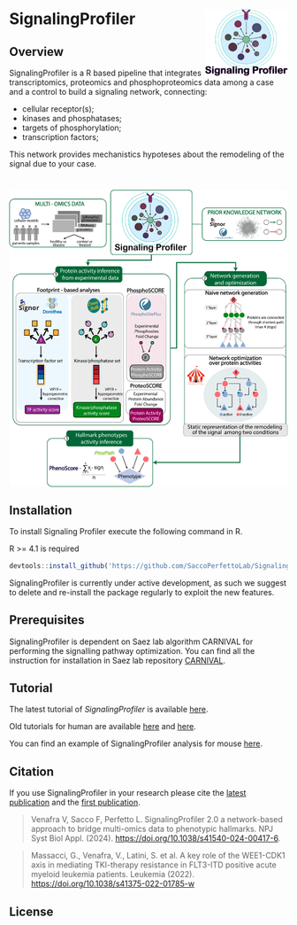 # SignalingProfiler <img src="./man/img/signaling_profiler_new.png" align="right" width="150" height="120"/>

## Overview

SignalingProfiler is a R based pipeline that integrates transcriptomics, proteomics and phosphoproteomics data among a case and a control to build a signaling network, connecting:

-   cellular receptor(s);
-   kinases and phosphatases;
-   targets of phosphorylation;
-   transcription factors;

This network provides mechanistics hypoteses about the remodeling of the signal due to your case.

# <img src="./man/img/SP_workflow_README.png" align="center"/>

## Installation

To install Signaling Profiler execute the following command in R.

R \>= 4.1 is required

``` r
devtools::install_github('https://github.com/SaccoPerfettoLab/SignalingProfiler/')
```

SignalingProfiler is currently under active development, as such we suggest to delete and re-install the package regularly 
to exploit the new features. 

## Prerequisites

SignalingProfiler is dependent on Saez lab algorithm CARNIVAL for performing the signalling pathway optimization. You can find all the instruction for installation in Saez lab repository [CARNIVAL](https://saezlab.github.io/CARNIVAL/).

## Tutorial

The latest tutorial of *SignalingProfiler* is available [here](https://html-preview.github.io/?url=https://github.com/SaccoPerfettoLab/SignalingProfiler/blob/dev/vignettes/SignalingProfiler_tutorial_Bioc.html).

Old tutorials for human are available [here](https://html-preview.github.io/?url=https://github.com/SaccoPerfettoLab/SignalingProfiler/blob/dev/old_vignettes/SP_vignette_human.html) and [here](https://html-preview.github.io/?url=https://github.com/SaccoPerfettoLab/SignalingProfiler/blob/dev/SignalingProfiler-2.0-tutorial/SignalingProfiler-2.0-tutorial.html).

You can find an example of SignalingProfiler analysis for mouse [here](https://html-preview.github.io/?url=https://github.com/SaccoPerfettoLab/SignalingProfiler/blob/dev/old_vignettes/SignalingProfiler_vignette.html). 

## Citation
If you use SignalingProfiler in your research please cite the [latest publication](https://www.nature.com/articles/s41540-024-00417-6) and the [first publication](https://www.nature.com/articles/s41375-022-01785-w).

> Venafra V, Sacco F, Perfetto L. SignalingProfiler 2.0 a network-based approach to bridge multi-omics data to phenotypic hallmarks. NPJ Syst Biol Appl. (2024). https://doi.org/10.1038/s41540-024-00417-6. 

> Massacci, G., Venafra, V., Latini, S. et al. A key role of the WEE1-CDK1 axis in mediating TKI-therapy resistance in FLT3-ITD positive acute myeloid leukemia patients. Leukemia (2022). https://doi.org/10.1038/s41375-022-01785-w


## License
